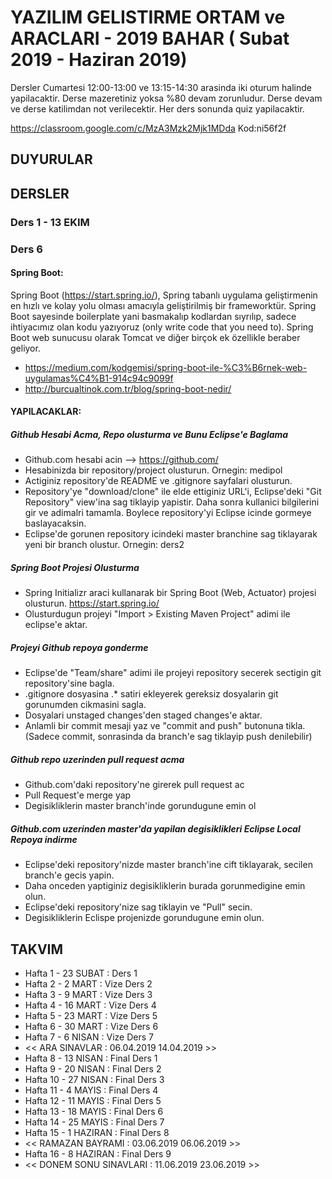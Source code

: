 # YAZILIM GELISTIRME ORTAM ve ARACLARI - 2019 BAHAR ( Subat 2019 - Haziran 2019)

Dersler Cumartesi 12:00-13:00 ve 13:15-14:30 arasinda iki oturum halinde yapilacaktir.
Derse mazeretiniz yoksa %80 devam zorunludur. Derse devam ve derse katilimdan not verilecektir.
Her ders sonunda quiz yapilacaktir.

https://classroom.google.com/c/MzA3Mzk2Mjk1MDda
Kod:ni56f2f

## DUYURULAR


## DERSLER

### Ders 1 - 13 EKIM


### Ders 6 

#### Spring Boot: 
Spring Boot (https://start.spring.io/), Spring tabanlı uygulama geliştirmenin en hızlı ve kolay yolu olması amacıyla geliştirilmiş bir frameworktür. Spring Boot sayesinde boilerplate yani basmakalıp kodlardan sıyrılıp, sadece ihtiyacımız olan kodu yazıyoruz (only write code that you need to). Spring Boot web sunucusu olarak Tomcat ve diğer birçok ek özellikle beraber geliyor.

* https://medium.com/kodgemisi/spring-boot-ile-%C3%B6rnek-web-uygulamas%C4%B1-914c94c9099f
* http://burcualtinok.com.tr/blog/spring-boot-nedir/

#### YAPILACAKLAR:

##### Github Hesabi Acma, Repo olusturma ve Bunu Eclipse'e Baglama
* Github.com hesabi acin --> https://github.com/
* Hesabinizda bir repository/project olusturun. Ornegin: medipol
* Actiginiz repository'de README ve .gitignore sayfalari olusturun.
* Repository'ye "download/clone" ile elde ettiginiz URL'i, Eclipse'deki "Git Repository" view'ina sag tiklayip yapistir. Daha sonra kullanici bilgilerini gir ve adimalri tamamla. Boylece repository'yi Eclipse icinde gormeye baslayacaksin.
* Eclipse'de gorunen repository icindeki master branchine sag tiklayarak yeni bir branch olustur. Ornegin: ders2

##### Spring Boot Projesi Olusturma
* Spring Initializr araci kullanarak bir Spring Boot (Web, Actuator) projesi olusturun. https://start.spring.io/
* Olusturdugun projeyi "Import > Existing Maven Project" adimi ile eclipse'e aktar.

##### Projeyi Github repoya gonderme
* Eclipse'de "Team/share" adimi ile projeyi repository secerek sectigin git repository'sine bagla.
* .gitignore dosyasina .* satiri ekleyerek gereksiz dosyalarin git gorunumden cikmasini sagla.
* Dosyalari unstaged changes'den staged changes'e aktar.
* Anlamli bir commit mesaji yaz ve "commit and push" butonuna tikla. (Sadece commit, sonrasinda da branch'e sag tiklayip push denilebilir)

##### Github repo uzerinden pull request acma
* Github.com'daki repository'ne girerek pull request ac
* Pull Request'e merge yap
* Degisikliklerin master branch'inde gorundugune emin ol

##### Github.com uzerinden master'da yapilan degisiklikleri Eclipse Local Repoya indirme
* Eclipse'deki repository'nizde master branch'ine cift tiklayarak, secilen branch'e gecis yapin.
* Daha onceden yaptiginiz degisikliklerin burada gorunmedigine emin olun.
* Eclipse'deki repository'nize sag tiklayin ve "Pull" secin.
* Degisikliklerin Eclispe projenizde gorundugune emin olun.

## TAKVIM

* Hafta 1 - 23 SUBAT : Ders 1
* Hafta 2 - 2 MART : Vize Ders 2 
* Hafta 3 - 9 MART : Vize Ders 3
* Hafta 4 - 16 MART : Vize Ders 4 
* Hafta 5 - 23 MART  : Vize Ders 5
* Hafta 6 - 30 MART  : Vize Ders 6
* Hafta 7 - 6 NISAN  : Vize Ders 7
* << ARA SINAVLAR : 06.04.2019	14.04.2019 >>
* Hafta 8 - 13 NISAN  : Final Ders 1
* Hafta 9 - 20 NISAN  : Final Ders 2
* Hafta 10 - 27 NISAN  : Final Ders 3
* Hafta 11 - 4 MAYIS  : Final Ders 4
* Hafta 12 - 11 MAYIS  : Final Ders 5
* Hafta 13 - 18 MAYIS  : Final Ders 6
* Hafta 14 - 25 MAYIS  : Final Ders 7
* Hafta 15 - 1 HAZIRAN  : Final Ders 8
* << RAMAZAN BAYRAMI : 03.06.2019	06.06.2019 >>
* Hafta 16 - 8 HAZIRAN  : Final Ders 9
* << DONEM SONU SINAVLARI : 11.06.2019	23.06.2019 >>
